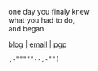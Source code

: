 <p>one day you finaly knew<br/>
what you had to do, <br/>
and began</p>

<a href="https://stdout.no">blog</a>
|
<a href="mailto:tony@hesjevik.no">email</a>
|
<a href="https://keys.openpgp.org/vks/v1/by-fingerprint/9D31308B866668A876C83F38D1E3C1C68B6C919D">pgp</a>

<code>,-"""""--,-"")</code>